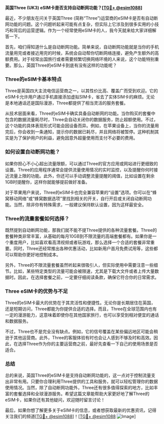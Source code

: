 **英国Three (UK3) eSIM卡是否支持自动断网功能？[[TG💪+ @esim1088](https://t.me/s/esim1088)]**

最近，不少朋友在问关于英国Three (简称“Three”)运营商的eSIM卡是否有自动断网功能的问题。这个问题听起来可能有点复杂，但实际上它涉及到很多实用的小技巧和背后的运营逻辑。作为一个经常使用eSIM卡的人，我今天就来给大家详细解答一下。

首先，咱们得知道什么是自动断网功能。简单来说，自动断网功能就是当你的手机流量用完或者接近用完的时候，系统会自动帮你切断网络连接，避免产生额外的高额费用。对于经常出国旅行或者需要频繁切换网络环境的人来说，这个功能特别重要。那么，英国Three的eSIM卡到底有没有这样的功能呢？

### Three的eSIM卡基本特点

Three是英国四大主流电信运营商之一，以其性价比高、覆盖广而受到欢迎。它的eSIM卡允许用户通过手机直接添加虚拟SIM卡，省去了实体SIM卡的麻烦。无论是本地通话还是国际漫游，Three都提供了相当灵活的服务套餐。

从技术层面来看，Three的eSIM卡确实具备自动断网的功能。当你购买的套餐中包含的数据流量耗尽时，Three会自动关闭你的数据服务，防止超额使用。不过，这个功能的具体表现形式可能会因设备而异。例如，在苹果设备上，当你的流量用完后，你会收到一条通知，提示你的数据已耗尽，并且网络将被暂停。这种机制其实是为了保护用户的利益，避免因意外超量使用而支付不必要的费用。

### 如何设置自动断网功能？

如果你担心不小心超出流量限额，可以通过Three的官方应用或网站进行更细致的设置。Three的应用程序通常会提供流量使用情况的实时监控，以及提醒你何时接近流量上限的功能。此外，你还可以手动调整流量提醒的阈值，比如设置在剩余1GB时提醒你，这样你就能够提前做好准备。

对于苹果用户来说，Three的eSIM卡也完全兼容苹果的“设置”选项。你可以在“蜂窝移动网络”或“蜂窝数据选项”里找到相关的开关，自行开启或关闭自动断网功能。当然，除非你有特殊需求，一般建议保持默认设置，因为这样最安全。

### Three的流量套餐如何选择？

既然提到自动断网功能，那我们就不能不提Three提供的各种流量套餐。Three的套餐种类非常丰富，从基础的每月10GB到不限流量的高端套餐都有。如果你是一个重度用户，比如喜欢看高清视频或者玩游戏，那么选择一个合适的套餐非常重要。同时，Three还经常推出各种优惠活动，比如新用户首月免费试用等，这些都可以帮助你更好地控制成本。

另外，Three的不限流量套餐虽然听起来很吸引人，但实际使用中需要注意一些细节。比如，某些特定类型的流量可能会被限速，尤其是下载大文件或者上传大量数据时。因此，在选择套餐之前，一定要仔细阅读条款，确保它符合你的日常需求。

### Three eSIM卡的优势与不足

Three的eSIM卡最大的优势在于其灵活性和便捷性。无论你是长期居住在英国，还是短期访问，Three都能为你提供合适的选择。而且，Three在全球范围内也有一定的漫游能力，这意味着即使你在其他国家旅行，也可以享受到相对便宜的通话和数据服务。

不过，Three也不是完全没有缺点。例如，它的信号覆盖在某些偏远地区可能会稍逊于其他运营商。此外，Three的客服体验有时也会让人感到不够及时和高效。因此，在选择Three作为你的主要运营商之前，最好先查看一下自己的使用场景是否适合。

### 总结

总的来说，英国Three的eSIM卡是支持自动断网功能的，这一点对于控制流量支出非常有用。只要你合理利用Three提供的工具和服务，就可以轻松管理你的数据使用情况。当然，除了自动断网功能外，Three还有很多值得探索的地方，比如丰富的套餐选择和全球漫游服务。希望这篇文章能帮助大家更好地了解Three的eSIM卡，如果你还有其他疑问，欢迎随时留言讨论！

最后，如果你想了解更多关于eSIM卡的信息，或者想获取最新的优惠资讯，记得关注我们的频道[[TG💪+ @esim1088](https://t.me/s/esim1088)]！[[TG💪+ @esim1088](https://t.me/s/esim1088) ![Image](https://i.postimg.cc/4NQfJmqS/Snipaste-2025-05-13-00-14-12.png)]
